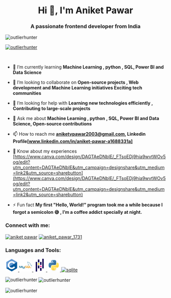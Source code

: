 <h1 align="center">Hi 👋, I'm Aniket Pawar</h1>
<h3 align="center">A passionate frontend developer from India</h3>

<p align="left"> <img src="https://komarev.com/ghpvc/?username=outlierhunter&label=Profile%20views&color=0e75b6&style=flat" alt="outlierhunter" /> </p>

<p align="left"> <a href="https://github.com/ryo-ma/github-profile-trophy"><img src="https://github-profile-trophy.vercel.app/?username=outlierhunter" alt="outlierhunter" /></a> </p>

<p align="left"> <a href="https://twitter.com/" target="blank"><img src="https://img.shields.io/twitter/follow/?logo=twitter&style=for-the-badge" alt="" /></a> </p>

- 🌱 I’m currently learning **Machine Learning , python , SQL, Power BI and Data Science**

- 👯 I’m looking to collaborate on **Open-source projects , Web development and Machine Learning initiatives Exciting tech communities**

- 🤝 I’m looking for help with **Learning new technologies efficiently , Contributing to large-scale projects**

- 💬 Ask me about **Machine Learning , python , SQL, Power BI and Data Science, Open-source contributions**

- 📫 How to reach me **aniketvpawar2003@gmail.com, Linkedin Profile[www.linkedin.com/in/aniket-pawar-a1688331a]**

- 📄 Know about my experiences [https://www.canva.com/design/DAGTAeDNbIE/_FTsoEDj9hia9wvtWOv5og/edit?utm_content=DAGTAeDNbIE&utm_campaign=designshare&utm_medium=link2&utm_source=sharebutton](https://www.canva.com/design/DAGTAeDNbIE/_FTsoEDj9hia9wvtWOv5og/edit?utm_content=DAGTAeDNbIE&utm_campaign=designshare&utm_medium=link2&utm_source=sharebutton)

- ⚡ Fun fact **My first "Hello, World!" program took me a while because I forgot a semicolon 😅 , I’m a coffee addict specially at night.**

<h3 align="left">Connect with me:</h3>
<p align="left">
<a href="https://linkedin.com/in/aniket pawar" target="blank"><img align="center" src="https://raw.githubusercontent.com/rahuldkjain/github-profile-readme-generator/master/src/images/icons/Social/linked-in-alt.svg" alt="aniket pawar" height="30" width="40" /></a>
<a href="https://instagram.com/aniket_pawar_1731" target="blank"><img align="center" src="https://raw.githubusercontent.com/rahuldkjain/github-profile-readme-generator/master/src/images/icons/Social/instagram.svg" alt="aniket_pawar_1731" height="30" width="40" /></a>
</p>

<h3 align="left">Languages and Tools:</h3>
<p align="left"> <a href="https://www.cprogramming.com/" target="_blank" rel="noreferrer"> <img src="https://raw.githubusercontent.com/devicons/devicon/master/icons/c/c-original.svg" alt="c" width="40" height="40"/> </a> <a href="https://www.mysql.com/" target="_blank" rel="noreferrer"> <img src="https://raw.githubusercontent.com/devicons/devicon/master/icons/mysql/mysql-original-wordmark.svg" alt="mysql" width="40" height="40"/> </a> <a href="https://pandas.pydata.org/" target="_blank" rel="noreferrer"> <img src="https://raw.githubusercontent.com/devicons/devicon/2ae2a900d2f041da66e950e4d48052658d850630/icons/pandas/pandas-original.svg" alt="pandas" width="40" height="40"/> </a> <a href="https://www.python.org" target="_blank" rel="noreferrer"> <img src="https://raw.githubusercontent.com/devicons/devicon/master/icons/python/python-original.svg" alt="python" width="40" height="40"/> </a> <a href="https://www.sqlite.org/" target="_blank" rel="noreferrer"> <img src="https://www.vectorlogo.zone/logos/sqlite/sqlite-icon.svg" alt="sqlite" width="40" height="40"/> </a> </p>

<p><img align="left" src="https://github-readme-stats.vercel.app/api/top-langs?username=outlierhunter&show_icons=true&locale=en&layout=compact" alt="outlierhunter" /></p>

<p>&nbsp;<img align="center" src="https://github-readme-stats.vercel.app/api?username=outlierhunter&show_icons=true&locale=en" alt="outlierhunter" /></p>

<p><img align="center" src="https://github-readme-streak-stats.herokuapp.com/?user=outlierhunter&" alt="outlierhunter" /></p>
